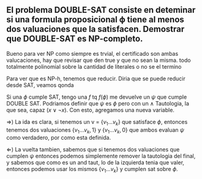 ## El problema DOUBLE-SAT consiste en deteminar si una formula proposicional ϕ tiene al menos dos valuaciones que la satisfacen. Demostrar que DOUBLE-SAT es NP-completo.

Bueno para ver NP como siempre es trvial, el certificado son ambas valucaciones, hay que revisar que den true y que no sean la misma. todo totalmente polinomial sobre la cantidad de literales o no se el termino

Para ver que es NP-h, tenemos que reducir. Diria que se puede reducir desde SAT, veamos qonda

Si una $\phi$ cumple SAT, tengo una $f$ tq $f(\phi)$ me devuelve un $\psi$ que cumple DOUBLE SAT. Podriamos definir que $\psi$ es $\phi$ pero con un $\land$ Tautologia, la que sea, capaz $(x \lor \neg x)$. Con esto, agregamos una nueva variable.

$\Rightarrow$) La ida es clara, si tenemos un v = $\{v_1 \dots v_k\}$ que satisface $\phi$, entonces tenemos dos valuaciones $\{v_1 \dots v_k, 1\}$ y $\{v_1 \dots v_k, 0\}$ que ambos evaluan $\psi$ como verdadero, por como esta definida.

$\Leftarrow$) La vuelta tambien, sabemos que si tenemos dos valuaciones que cumplen $\psi$ entonces podemos simplemente remover la tautologia del final, y sabemos que como es un and taut, lo de la izquierda tenia que valer, entonces podemos usar los mismos  $\{v_1 \dots v_k\}$ y cumplen sat sobre $\phi$.
